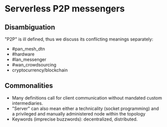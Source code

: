 # Serverless P2P messengers

## Disambiguation

"P2P" is ill defined, thus we discuss its conflicting meanings separately:

* #pan_mesh_dtn
* #hardware
* #lan_messenger
* #wan_crowdsourcing
* cryptocurrency/blockchain

## Commonalities

* Many definitions call for client communication without mandated custom intermediaries.
* "Server" can also mean either a technicality (socket programming) and a privileged and manually administered node within the topology
* Keywords (imprecise buzzwords): decentralized, distributed.
